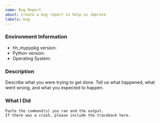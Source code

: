 ```yaml
---
name: Bug Report
about: Create a bug report to help us improve
labels: bug
---
```


<!-- Please search existing issues to avoid creating duplicates. -->

### Environment Information

-   hh_mypypkg version:
-   Python version:
-   Operating System:

### Description

Describe what you were trying to get done.
Tell us what happened, what went wrong, and what you expected to happen.

### What I Did

```
Paste the command(s) you ran and the output.
If there was a crash, please include the traceback here.
```
